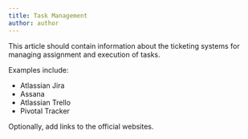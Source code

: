 ```yaml
---
title: Task Management
author: author
---
```


This article should contain information about the ticketing systems for managing assignment and execution of tasks.

Examples include:

* Atlassian Jira
* Assana
* Atlassian Trello
* Pivotal Tracker

Optionally, add links to the official websites.
